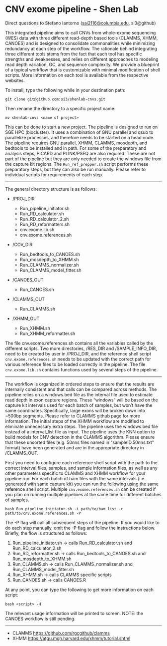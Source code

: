 # CNV exome pipeline - Shen Lab

Direct questions to Stefano Iantorno (sai2116@columbia.edu, si3@github)

This integrated pipeline aims to call CNVs from whole-exome sequencing (WES) data with three different read-depth based tools (CLAMMS, XHMM, CANOES) and is designed to consolidate commonalities while minimizing redundancy at each step of the workflow. The rationale behind integrating three different tools stems from the fact that each tool has specific strengths and weaknesses, and relies on different approaches to modeling read depth variation, GC, and sequence complexity. We provide a blueprint of a typical workflow that is customizable with minimal modification of shell scripts. More information on each tool is available from the respective websites.

To install, type the following while in your destination path:

`git clone git@github.com:si3/shenlab-cnvs.git`

Then rename the directory to a specific project name:

`mv shenlab-cnvs <name of project>`

This can be done to start a new project. The pipeline is designed to run on SGE HPC (biocluster). It uses a combination of GNU parallel and qsub to parallelize processes, and therefore needs to be started on a head node. The pipeline requires GNU parallel, XHMM, CLAMMS, mosdepth, and bedtools to be installed and in path. For some of the preparatory and analysis steps, PICARD and PLINK/PSEQ are also required. These are not part of the pipeline but they are only needed to create the windows file from the capture kit regions. The `Run_ref_prepper.sh` script performs these preparatory steps, but they can also be run manually. Please refer to individual scripts for requirements of each step.

-----------------------------------

The general directory structure is as follows:

- /PROJ_DIR
  - Run_pipeline_initiator.sh
  - Run_RD_calculator.sh
  - Run_RD_calculator_2.sh
  - Run_RD_reformatters.sh
  - cnv.exome.lib.sh
  - cnv.exome.references.sh

- /COV_DIR
  - Run_bedtools_to_CANOES.sh
  - Run_mosdepth_to_XHMM.sh
  - Run_CLAMMS_normalizer.sh
  - Run_CLAMMS_model_fitter.sh
	
- /CANOES_OUT
  - Run_CANOES.sh

- /CLAMMS_OUT
  - Run_CLAMMS.sh

- /XHMM_OUT
  - Run_XHMM.sh
  - Run_XHMM_reformatter.sh

The file cnv.exome.references.sh contains all the variables called by the different scripts. Two more directories, /RES_DIR and /SAMPLE_INFO_DIR, need to be created by user in /PROJ_DIR, and the reference shell script `cnv.exome.references.sh` needs to be updated with the correct path for various reference files to be loaded correctly in the pipeline. The file `cnv.exome.lib.sh` contains functions used by several steps of the pipeline.

-----------------------------------

The workflow is organized in ordered steps to ensure that the results are internally consistent and that calls can be compared across methods. The pipeline relies on a windows.bed file as the interval file used to estimate read depth in exon capture regions. These “windows” will be based on the capture kit intervals used for each batch of samples, but won’t have the same coordinates. Specifically, large exons will be broken down into ~500bp segments. Please refer to CLAMMS github page for more information. The initial steps of the XHMM workflow are modified to eliminate unnecessary extra steps. The pipeline uses the windows.bed file instead of a interval_list file as input. The pipeline uses the KNN option to build models for CNV detection in the CLAMMS algorithm. Please ensure that these unsorted files (e.g. 50nns files named in "sampleID.50nns.txt" format) have been generated and are in the appropriate directory in /CLAMMS_OUT.

First you need to configure each reference shell script with the path to the correct interval files, samples, and sample information files, as well as any other parameters specific to CLAMMS and XHMM workflow for your pipeline run. For each batch of bam files with the same intervals (i.e. generated with same capture kit) you can run the following using the same reference shell script. Multiple `cnv.exome.references.sh` can be created if you plan on running multiple pipelines at the same time for different batches of samples.

`bash Run_pipeline_initiator.sh -i path/to/bam_list -r path/to/cnv.exome.references.sh -P`

The -P flag will call all subsequent steps of the pipeline. If you would like to do each step manually, omit the -P flag and follow the instructions below. 
Briefly, the flow is structured as follows:

1) Run_pipeline_initiator.sh -> calls Run_RD_calculator.sh and Run_RD_calculator_2.sh
2) Run_RD_reformatter.sh -> calls Run_bedtools_to_CANOES.sh and Run_mosdepth_to_XHMM.sh
3) Run_CLAMMS.sh -> calls Run_CLAMMS_normalizer.sh and Run_CLAMMS_model_fitter.sh
4) Run_XHMM.sh -> calls CLAMMS specific scripts
5) Run_CANOES.sh -> calls CANOES.R

At any point, you can type the following to get more information on each script:

`bash <script> -H`

The relevant usage information will be printed to screen.
NOTE: the CANOES workflow is still pending.

-----------------------------------

- CLAMMS <https://github.com/rgcgithub/clamms>
- XHMM <https://atgu.mgh.harvard.edu/xhmm/tutorial.shtml>
